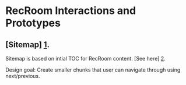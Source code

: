 # RecRoom Interactions and Prototypes

## [Sitemap] [1].

Sitemap is based on intial TOC for RecRoom content. [See here] [2].

Design goal: Create smaller chunks that user can navigate through using next/previous.


[1]: http://585RIV.axshare.com "RecRoom Sitemap"
[2]: https://github.com/mozilla/recroom-docs/blob/master/README.md "RecRoom TOC"
